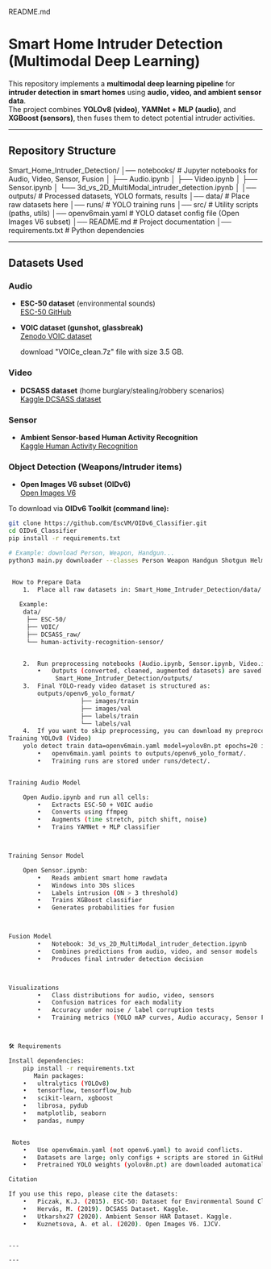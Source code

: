 README.md
#  Smart Home Intruder Detection (Multimodal Deep Learning)

This repository implements a **multimodal deep learning pipeline** for **intruder detection in smart homes** using **audio, video, and ambient sensor data**.  
The project combines **YOLOv8 (video)**, **YAMNet + MLP (audio)**, and **XGBoost (sensors)**, then fuses them to detect potential intruder activities.

---

## Repository Structure

Smart_Home_Intruder_Detection/
│── notebooks/           # Jupyter notebooks for Audio, Video, Sensor, Fusion
│   ├── Audio.ipynb
│   ├── Video.ipynb
│   ├── Sensor.ipynb
│   └── 3d_vs_2D_MultiModal_intruder_detection.ipynb
│
│── outputs/             # Processed datasets, YOLO formats, results
│── data/                # Place raw datasets here
│── runs/                # YOLO training runs
│── src/                 # Utility scripts (paths, utils)
│── openv6main.yaml      # YOLO dataset config file (Open Images V6 subset)
│── README.md            # Project documentation
│── requirements.txt     # Python dependencies


---

## Datasets Used

### Audio
- **ESC-50 dataset** (environmental sounds)  
  [ESC-50 GitHub](https://github.com/karolpiczak/ESC-50?tab=readme-ov-file)  
- **VOIC dataset (gunshot, glassbreak)**  
  [Zenodo VOIC dataset](https://zenodo.org/records/3514950)

  download "VOICe_clean.7z" file with size 3.5 GB.

### Video
- **DCSASS dataset** (home burglary/stealing/robbery scenarios)  
  [Kaggle DCSASS dataset](https://www.kaggle.com/datasets/mateohervas/dcsass-dataset/data)

### Sensor
- **Ambient Sensor-based Human Activity Recognition**  
   [Kaggle Human Activity Recognition](https://www.kaggle.com/datasets/utkarshx27/ambient-sensor-based-human-activity-recognition)

### Object Detection (Weapons/Intruder items)
- **Open Images V6 subset (OIDv6)**  
  [Open Images V6](https://storage.googleapis.com/openimages/web/index.html)  

To download via **OIDv6 Toolkit (command line):**

```bash
git clone https://github.com/EscVM/OIDv6_Classifier.git
cd OIDv6_Classifier
pip install -r requirements.txt

# Example: download Person, Weapon, Handgun...
python3 main.py downloader --classes Person Weapon Handgun Shotgun Helmet Scarf Knife "Kitchen knife" "Baseball bat" Backpack Flashlight --type_csv train --limit 200


 How to Prepare Data
	1.	Place all raw datasets in: Smart_Home_Intruder_Detection/data/
   
   Example:
    data/
     ├── ESC-50/
     ├── VOIC/
     ├── DCSASS_raw/
     └── human-activity-recognition-sensor/


    2.	Run preprocessing notebooks (Audio.ipynb, Sensor.ipynb, Video.ipynb).
	    •	Outputs (converted, cleaned, augmented datasets) are saved to:
             Smart_Home_Intruder_Detection/outputs/
    3.	Final YOLO-ready video dataset is structured as:
        outputs/openv6_yolo_format/
                    ├── images/train
                    ├── images/val
                    ├── labels/train
                    └── labels/val
    4.  If you want to skip preprocessing, you can download my preprocessed outputs/ folder directly from Google Drive (link shared separately).
Training YOLOv8 (Video)
    yolo detect train data=openv6main.yaml model=yolov8n.pt epochs=20 imgsz=640 batch=16 name=openv6_intruder_model
        •	openv6main.yaml points to outputs/openv6_yolo_format/.
        •	Training runs are stored under runs/detect/.


Training Audio Model

    Open Audio.ipynb and run all cells:
	    •	Extracts ESC-50 + VOIC audio
	    •	Converts using ffmpeg
	    •	Augments (time stretch, pitch shift, noise)
	    •	Trains YAMNet + MLP classifier



Training Sensor Model

    Open Sensor.ipynb:
	    •	Reads ambient smart home rawdata
	    •	Windows into 30s slices
	    •	Labels intrusion (ON > 3 threshold)
	    •	Trains XGBoost classifier
	    •	Generates probabilities for fusion



Fusion Model
	    •	Notebook: 3d_vs_2D_MultiModal_intruder_detection.ipynb
    	•	Combines predictions from audio, video, and sensor models
    	•	Produces final intruder detection decision



Visualizations
    	•	Class distributions for audio, video, sensors
    	•	Confusion matrices for each modality
	    •	Accuracy under noise / label corruption tests
	    •	Training metrics (YOLO mAP curves, Audio accuracy, Sensor F1)



🛠️ Requirements

Install dependencies:
    pip install -r requirements.txt
       Main packages:
	•	ultralytics (YOLOv8)
	•	tensorflow, tensorflow_hub
	•	scikit-learn, xgboost
	•	librosa, pydub
	•	matplotlib, seaborn
	•	pandas, numpy


 Notes
	•	Use openv6main.yaml (not openv6.yaml) to avoid conflicts.
	•	Datasets are large; only configs + scripts are stored in GitHub. Place raw datasets manually in data/ or download preprocessed outputs/ from Google Drive.
	•	Pretrained YOLO weights (yolov8n.pt) are downloaded automatically on first run.

Citation

If you use this repo, please cite the datasets:
	•	Piczak, K.J. (2015). ESC-50: Dataset for Environmental Sound Classification.
	•	Hervás, M. (2019). DCSASS Dataset. Kaggle.
	•	Utkarshx27 (2020). Ambient Sensor HAR Dataset. Kaggle.
	•	Kuznetsova, A. et al. (2020). Open Images V6. IJCV.


---

---
